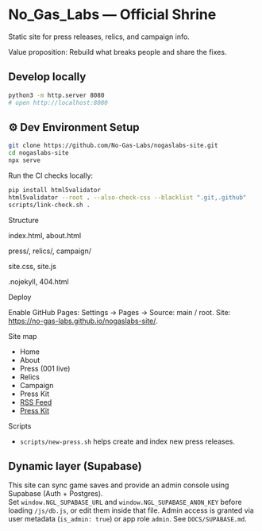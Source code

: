# No_Gas_Labs — Official Shrine

Static site for press releases, relics, and campaign info.

Value proposition: Rebuild what breaks people and share the fixes.

## Develop locally
```bash
python3 -m http.server 8080
# open http://localhost:8080
```

## ⚙️ Dev Environment Setup
```bash
git clone https://github.com/No-Gas-Labs/nogaslabs-site.git
cd nogaslabs-site
npx serve
```
Run the CI checks locally:
```bash
pip install html5validator
html5validator --root . --also-check-css --blacklist ".git,.github"
scripts/link-check.sh .
```

Structure

index.html, about.html

press/, relics/, campaign/

site.css, site.js

.nojekyll, 404.html

Deploy

Enable GitHub Pages: Settings → Pages → Source: main / root.
Site: https://no-gas-labs.github.io/nogaslabs-site/.

Site map
- Home
- About
- Press (001 live)
- Relics
- Campaign
- Press Kit
- [RSS Feed](https://no-gas-labs.github.io/nogaslabs-site/press/feed.xml)
- [Press Kit](https://no-gas-labs.github.io/nogaslabs-site/press/kit.html)

Scripts
- `scripts/new-press.sh` helps create and index new press releases.

## Dynamic layer (Supabase)
This site can sync game saves and provide an admin console using Supabase (Auth + Postgres).  
Set `window.NGL_SUPABASE_URL` and `window.NGL_SUPABASE_ANON_KEY` before loading `/js/db.js`, or edit them inside that file. Admin access is granted via user metadata (`is_admin: true`) or app role `admin`. See `DOCS/SUPABASE.md`.
